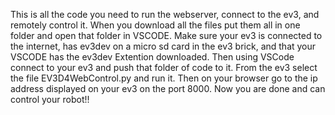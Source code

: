This is all the code you need to run the webserver, connect to the ev3, and remotely control it. When you download all the files put them all in one folder and open that folder in VSCODE. Make sure your ev3 is connected to the internet, has ev3dev on a micro sd card in the ev3 brick, and that your VSCODE has the ev3dev Extention downloaded. Then using VSCode connect to your ev3 and push that folder of code to it. From the ev3 select the file EV3D4WebControl.py and run it. Then on your browser go to the ip address displayed on your ev3 on the port 8000. Now you are done and can control your robot!!
